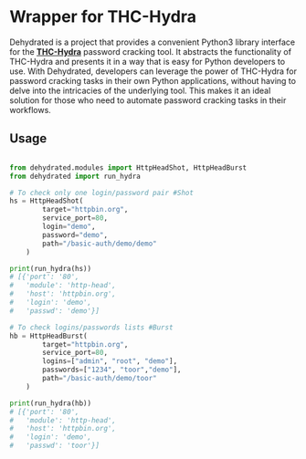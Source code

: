 # Wrapper for THC-Hydra

Dehydrated is a project that provides a convenient Python3 library interface for the [**THC-Hydra**](https://github.com/vanhauser-thc/thc-hydra) password cracking tool. It abstracts the functionality of THC-Hydra and presents it in a way that is easy for Python developers to use. With Dehydrated, developers can leverage the power of THC-Hydra for password cracking tasks in their own Python applications, without having to delve into the intricacies of the underlying tool. This makes it an ideal solution for those who need to automate password cracking tasks in their workflows.

## Usage

```python

from dehydrated.modules import HttpHeadShot, HttpHeadBurst
from dehydrated import run_hydra

# To check only one login/password pair #Shot
hs = HttpHeadShot(
        target="httpbin.org",
        service_port=80,
        login="demo",
        password="demo",
        path="/basic-auth/demo/demo"
    )

print(run_hydra(hs))
# [{'port': '80',
#   'module': 'http-head',
#   'host': 'httpbin.org',
#   'login': 'demo',
#   'passwd': 'demo'}]

# To check logins/passwords lists #Burst
hb = HttpHeadBurst(
        target="httpbin.org",
        service_port=80,
        logins=["admin", "root", "demo"],
        passwords=["1234", "toor","demo"],
        path="/basic-auth/demo/toor"
    )

print(run_hydra(hb))
# [{'port': '80',
#   'module': 'http-head',
#   'host': 'httpbin.org',
#   'login': 'demo',
#   'passwd': 'toor'}]

```
